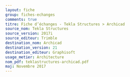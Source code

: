 ```yaml
--- 
layout: fiche 
group: fiches-echanges 
comments: true 
titre: Fiche d’échanges - Tekla Structures > Archicad 
source_nom: Tekla Structures 
source_version: 2017i 
source_editeur: Trimble 
destination_nom: Archicad 
destination_version: 21 
destination_editeur: Graphisoft 
usage_metier: Architecture 
nom_pdf: teklastructures-archicad.pdf 
maj: Novembre 2017 
---
```

